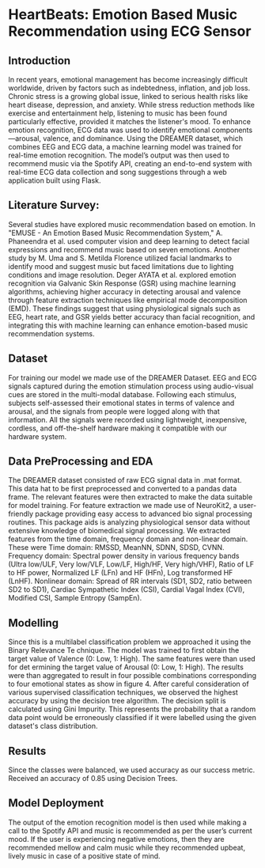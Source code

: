 # HeartBeats: Emotion Based Music Recommendation using ECG Sensor

## Introduction
In recent years, emotional management has become increasingly difficult worldwide, driven by factors such as indebtedness, inflation, and job loss. Chronic stress is a growing global issue, linked to serious health risks like heart disease, depression, and anxiety. While stress reduction methods like exercise and entertainment help, listening to music has been found particularly effective, provided it matches the listener's mood. To enhance emotion recognition, ECG data was used to identify emotional components—arousal, valence, and dominance. Using the DREAMER dataset, which combines EEG and ECG data, a machine learning model was trained for real-time emotion recognition. The model’s output was then used to recommend music via the Spotify API, creating an end-to-end system with real-time ECG data collection and song suggestions through a web application built using Flask.

## Literature Survey:
Several studies have explored music recommendation based on emotion. In "EMUSE - An Emotion Based Music Recommendation System," A. Phaneendra et al. used computer vision and deep learning to detect facial expressions and recommend music based on seven emotions. Another study by M. Uma and S. Metilda Florence utilized facial landmarks to identify mood and suggest music but faced limitations due to lighting conditions and image resolution. Deger AYATA et al. explored emotion recognition via Galvanic Skin Response (GSR) using machine learning algorithms, achieving higher accuracy in detecting arousal and valence through feature extraction techniques like empirical mode decomposition (EMD). These findings suggest that using physiological signals such as EEG, heart rate, and GSR yields better accuracy than facial recognition, and integrating this with machine learning can enhance emotion-based music recommendation systems.

## Dataset
For training our model we made use of the DREAMER Dataset. EEG and ECG signals captured during the emotion stimulation
process using audio-visual cues are stored in the multi-modal database. Following each stimulus, subjects self-assessed their emotional
states in terms of valence and arousal, and the signals from people were logged along with that information. All the
signals were recorded using lightweight, inexpensive, cordless, and off-the-shelf hardware making it compatible with our hardware
system. 

## Data PreProcessing and EDA
The DREAMER dataset consisted of raw ECG signal data in .mat format.
This data hat to be first preprocessed and converted to a pandas data frame. The relevant features were then extracted to make the data
suitable for model training. For feature extraction we made use of NeuroKit2, a user-friendly package providing easy access to advanced bio signal processing
routines. This package aids is analyzing physiological sensor data without extensive knowledge of biomedical signal processing. We
extracted features from the time domain, frequency domain and non-linear domain. These were Time domain: RMSSD, MeanNN,
SDNN, SDSD, CVNN. Frequency domain: Spectral power density in various frequency bands (Ultra low/ULF, Very low/VLF,
Low/LF, High/HF, Very high/VHF), Ratio of LF to HF power, Normalized LF (LFn) and HF (HFn), Log transformed HF (LnHF).
Nonlinear domain: Spread of RR intervals (SD1, SD2, ratio between SD2 to SD1), Cardiac Sympathetic Index (CSI), Cardial Vagal
Index (CVI), Modified CSI, Sample Entropy (SampEn).

## Modelling
Since this is a multilabel classification problem we approached it using the Binary Relevance Te chnique.
The model was trained to first obtain the target value of Valence (0: Low, 1: High). The same features were than used for det ermining
the target value of Arousal (0: Low, 1: High). The results were than aggregated to result in four possible combinations corresponding
to four emotional states as show in figure 4. After careful consideration of various supervised classification techniques, we observed
the highest accuracy by using the decision tree algorithm. The decision split is calculated using Gini Impurity. This represents the
probability that a random data point would be erroneously classified if it were labelled using the given dataset's class distribution.

## Results
Since the classes were balanced, we used accuracy as our success metric. Received an accuracy of 0.85 using Decision Trees.

## Model Deployment
The output of the emotion recognition model is then used while making a call to the Spotify API and music is recommended as per
the user’s current mood. If the user is experiencing negative emotions, then they are recommended mellow and calm music while they
recommended upbeat, lively music in case of a positive state of mind.
